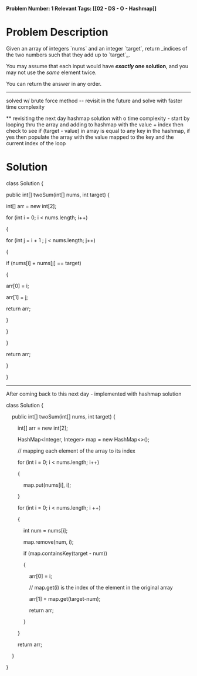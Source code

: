 
**Problem Number: 1
Relevant Tags: [[02 - DS - O - Hashmap]]**
<h1> Problem Description </h1>
Given an array of integers `nums` and an integer `target`, return _indices of the two numbers such that they add up to `target`_.

You may assume that each input would have **_exactly_ one solution**, and you may not use the _same_ element twice.

You can return the answer in any order.

-----

solved w/ brute force method -- revisit in the future and solve with faster time complexity

** revisiting the next day
hashmap solution with o time complexity - 
start by looping thru the array and adding to hashmap with the value + index
then check to see if (target - value) in array is equal to any key in the hashmap, if yes then populate the array with the value mapped to the key and the current index of the loop

<h1> Solution </h1>
class Solution {

public int[] twoSum(int[] nums, int target) {

int[] arr = new int[2];

for (int i = 0; i < nums.length; i++)

{

for (int j = i + 1 ; j < nums.length; j++)

{

if (nums[i] + nums[j] == target)

{

arr[0] = i;

arr[1] = j;

return arr;

}

}

}

return arr;

}

}

-----
After coming back to this next day - implemented with hashmap solution

class Solution {

    public int[] twoSum(int[] nums, int target) {

        int[] arr = new int[2];

        HashMap<Integer, Integer> map = new HashMap<>();

  

        // mapping each element of the array to its index

        for (int i = 0; i < nums.length; i++)

        {

            map.put(nums[i], i);

        }

  

        for (int i = 0; i < nums.length; i ++)

        {

            int num = nums[i];

            map.remove(num, i);

            if (map.containsKey(target - num))

            {

                arr[0] = i;

                // map.get(i) is the index of the element in the original array

                arr[1] = map.get(target-num);

                return arr;

            }

        }

        return arr;

    }

}